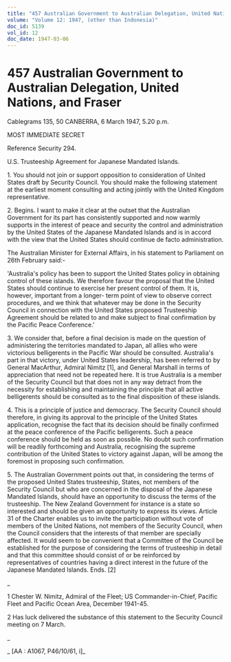```yaml
---
title: "457 Australian Government to Australian Delegation, United Nations, and Fraser"
volume: "Volume 12: 1947, (other than Indonesia)"
doc_id: 5139
vol_id: 12
doc_date: 1947-03-06
---
```


# 457 Australian Government to Australian Delegation, United Nations, and Fraser

Cablegrams 135, 50 CANBERRA, 6 March 1947, 5.20 p.m.

MOST IMMEDIATE SECRET

Reference Security 294.

U.S. Trusteeship Agreement for Japanese Mandated Islands.

1\. You should not join or support opposition to consideration of United States draft by Security Council. You should make the following statement at the earliest moment consulting and acting jointly with the United Kingdom representative.

2\. Begins. I want to make it clear at the outset that the Australian Government for its part has consistently supported and now warmly supports in the interest of peace and security the control and administration by the United States of the Japanese Mandated Islands and is in accord with the view that the United States should continue de facto administration.

The Australian Minister for External Affairs, in his statement to Parliament on 26th February said:-

'Australia's policy has been to support the United States policy in obtaining control of these islands. We therefore favour the proposal that the United States should continue to exercise her present control of them. It is, however, important from a longer- term point of view to observe correct procedures, and we think that whatever may be done in the Security Council in connection with the United States proposed Trusteeship Agreement should be related to and make subject to final confirmation by the Pacific Peace Conference.'

3\. We consider that, before a final decision is made on the question of administering the territories mandated to Japan, all allies who were victorious belligerents in the Pacific War should be consulted. Australia's part in that victory, under United States leadership, has been referred to by General MacArthur, Admiral Nimitz [1], and General Marshall in terms of appreciation that need not be repeated here. It is true Australia is a member of the Security Council but that does not in any way detract from the necessity for establishing and maintaining the principle that all active belligerents should be consulted as to the final disposition of these islands.

4\. This is a principle of justice and democracy. The Security Council should therefore, in giving its approval to the principle of the United States application, recognise the fact that its decision should be finally confirmed at the peace conference of the Pacific belligerents. Such a peace conference should be held as soon as possible. No doubt such confirmation will be readily forthcoming and Australia, recognising the supreme contribution of the United States to victory against Japan, will be among the foremost in proposing such confirmation.

5\. The Australian Government points out that, in considering the terms of the proposed United States trusteeship, States, not members of the Security Council but who are concerned in the disposal of the Japanese Mandated Islands, should have an opportunity to discuss the terms of the trusteeship. The New Zealand Government for instance is a state so interested and should be given an opportunity to express its views. Article 31 of the Charter enables us to invite the participation without vote of members of the United Nations, not members of the Security Council, when the Council considers that the interests of that member are specially affected. It would seem to be convenient that a Committee of the Council be established for the purpose of considering the terms of trusteeship in detail and that this committee should consist of or be reinforced by representatives of countries having a direct interest in the future of the Japanese Mandated Islands. Ends. [2]

_

1 Chester W. Nimitz, Admiral of the Fleet; US Commander-in-Chief, Pacific Fleet and Pacific Ocean Area, December 1941-45.

2 Has luck delivered the substance of this statement to the Security Council meeting on 7 March.

_

_ [AA : A1067, P46/10/61, i]_
